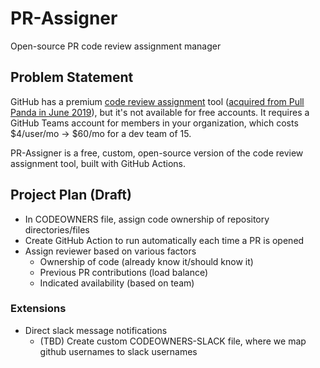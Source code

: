 # PR-Assigner
Open-source PR code review assignment manager

## Problem Statement
GitHub has a premium [code review assignment](https://docs.github.com/en/github/setting-up-and-managing-organizations-and-teams/managing-code-review-assignment-for-your-team) tool ([acquired from Pull Panda in June 2019](https://github.blog/2019-06-17-github-acquires-pull-panda/)), but it's not available for free accounts. It  requires a GitHub Teams account for members in your organization, which costs $4/user/mo -> $60/mo for a dev team of 15.

PR-Assigner is a free, custom, open-source version of the code review assignment tool, built with GitHub Actions.

## Project Plan (Draft)
- In CODEOWNERS file, assign code ownership of repository directories/files
- Create GitHub Action to run automatically each time a PR is opened
- Assign reviewer based on various factors
  - Ownership of code (already know it/should know it)
  - Previous PR contributions (load balance)
  - Indicated availability (based on team)

### Extensions
- Direct slack message notifications
  - (TBD) Create custom CODEOWNERS-SLACK file, where we map github usernames to slack usernames


